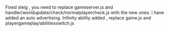 Fixed sleig , you need to replace gameserver.js and handler/worldupdate/check/normalplayercheck.js with the new ones.
i have added an auto advertising.
Infinity ability added , replace game.js and playergameplay/abilitiesswitch.js
